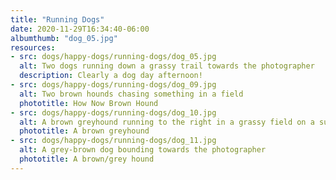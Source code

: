 ```yaml
---
title: "Running Dogs"
date: 2020-11-29T16:34:40-06:00
albumthumb: "dog_05.jpg"
resources:
- src: dogs/happy-dogs/running-dogs/dog_05.jpg
  alt: Two dogs running down a grassy trail towards the photographer
  description: Clearly a dog day afternoon!
- src: dogs/happy-dogs/running-dogs/dog_09.jpg
  alt: Two brown hounds chasing something in a field
  phototitle: How Now Brown Hound
- src: dogs/happy-dogs/running-dogs/dog_10.jpg
  alt: A brown greyhound running to the right in a grassy field on a sunny day
  phototitle: A brown greyhound
- src: dogs/happy-dogs/running-dogs/dog_11.jpg
  alt: A grey-brown dog bounding towards the photographer
  phototitle: A brown/grey hound
---
```



